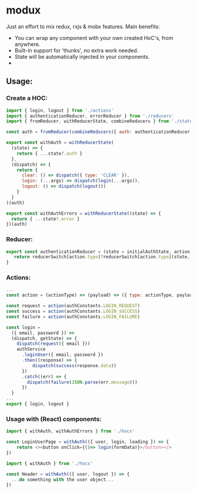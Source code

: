 # modux
Just an effort to mix redux, rxjs &amp; mobx features.
Main benefits:
- You can wrap any component with your own created HoC's, from anywhere.
- Built-in support for 'thunks', no extra work needed.
- State will be automatically injected in your components.
- 


## Usage: 

### Create a HOC:
```js
import { login, logout } from './actions'
import { authenticationReducer, errorReducer } from './reducers'
import { fromReducer, withReducerState, combineReducers } from './state-utils'

const auth = fromReducer(combineReducers({ auth: authenticationReducer }, { error: errorReducer }))

export const withAuth = withReducerState(
  (state) => {
    return { ...state?.auth }
  },
  (dispatch) => {
    return {
      clear: () => dispatch({ type: 'CLEAR' }),
      login: (...args) => dispatch(login(...args)),
      logout: () => dispatch(logout())
    }
  }
)(auth)

export const withAuthErrors = withReducerState((state) => {
  return { ...state?.error }
})(auth)
```

### Reducer:
```js
export const authenticationReducer = (state = initialAuthState, action) => {
   return reducerSwitch[action.type]?reducerSwitch[action.type](state, action):initialAuthState
}
```

### Actions:
```js
...
const action = (actionType) => (payload) => ({ type: actionType, payload })

const request = action(authConstants.LOGIN_REQUEST)
const success = action(authConstants.LOGIN_SUCCESS)
const failure = action(authConstants.LOGIN_FAILURE)

const login =
  ({ email, password }) =>
  (dispatch, getState) => {
    dispatch(request({ email }))
    authService
      .loginUser({ email, password })
      .then((response) => {
          dispatch(success(response.data))
      })
      .catch((err) => {
        dispatch(failure(JSON.parse(err.message)))
      })
  }
...
export { login, logout }
```

### Usage with (React) components:
```js
import { withAuth, withAuthErrors } from './hocs'

const LoginUserPage = withAuth(({ user, login, loading }) => {
    return <><button onClick={()=> login(formData)}>/button></>
})
```

```js
import { withAuth } from './hocs'

const Header = withAuth(({ user, logout }) => {
  ...do something with the user object...
})
```
